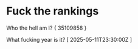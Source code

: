 # Fuck the rankings

Who the hell am I?
{ 35109858 }

What fucking year is it?
[ 2025-05-11T23:30:00Z ]
